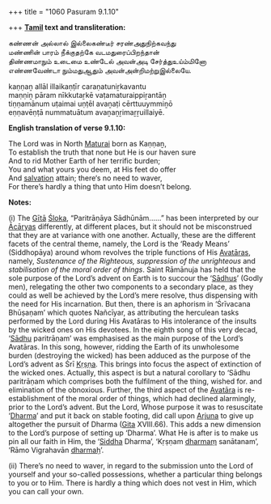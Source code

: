 +++
title = "1060 Pasuram 9.1.10"

+++
**[Tamil](/definition/tamil#history "show Tamil definitions") text and transliteration:**

கண்ணன் அல்லால் இல்லைகண்டீர் சரண்அதுநிற்கவந்து  
மண்ணின் பாரம் நீக்குதற்கே வடமதுரைப்பிறந்தான்  
திண்ணமாநும் உடைமை உண்டேல் அவன்அடி சேர்த்துஉய்ம்மினோ  
எண்ணவேண்டா நும்மதுஆதும் அவன்அன்றிமற்றுஇல்லையே.

kaṇṇaṉ allāl illaikaṇṭīr caraṇatuniṟkavantu  
maṇṇiṉ pāram nīkkutaṟkē vaṭamaturaippiṟantāṉ  
tiṇṇamānum uṭaimai uṇṭēl avaṉaṭi cērttuuymmiṉō  
eṇṇavēṇṭā nummatuātum avaṉaṉṟimaṟṟuillaiyē.

**English translation of verse 9.1.10:**

The Lord was in North [Maturai](/definition/maturai#vaishnavism "show Maturai definitions") born as Kaṇṇaṉ,  
To establish the truth that none but He is our haven sure  
And to rid Mother Earth of her terrific burden;  
You and what yours you deem, at His feet do offer  
And [salvation](/definition/salvation#history "show salvation definitions") attain; there‘s no need to waver,  
For there’s hardly a thing that unto Him doesn’t belong.

**Notes:**

\(i\) The [Gītā](/definition/gita#vaishnavism "show Gītā definitions") [Śloka](/definition/sloka#vaishnavism "show Śloka definitions"), “Paritrāṇāya Sādhūnām......” has been interpreted by our [Ācāryas](/definition/acarya#vaishnavism "show Ācāryas definitions") differently, at different places, but it should not be misconstrued that they are at variance with one another. Actually, these are the different facets of the central theme, namely, the Lord is the ‘Ready Means’ (Siddhopāya) around whom revolves the triple functions of His [Avatāras](/definition/avatara#vaishnavism "show Avatāras definitions"), namely, *Sustenance of the Righteous, suppression of the unrighteous* and *stabilisation of the moral order of things*. Saint Rāmānuja has held that the sole purpose of the Lord’s advent on Earth is to succour the ‘[Sādhus](/definition/sadhu#vaishnavism "show Sādhus definitions")’ (Godly men), relegating the other two components to a secondary place, as they could as well be achieved by the Lord’s mere resolve, thus dispensing with the need for His incarnation. But then, there is an aphorism in ‘Śrīvacana Bhūṣaṇam’ which quotes Nañcīyar, as attributing the herculean tasks performed by the Lord during His Avatāras to His intolerance of the insults by the wicked ones on His devotees. In the eighth song of this very decad, ‘[Sādhu](/definition/sadhu#vaishnavism "show Sādhu definitions") paritrāṇam’ was emphasised as the main purpose of the Lord’s Avatāras. In this song, however, ridding the Earth of its unwholesome burden (destroying the wicked) has been adduced as the purpose of the Lord’s advent as Śrī [Kṛṣṇa](/definition/krishna#vaishnavism "show Kṛṣṇa definitions"). This brings into focus the aspect of extinction of the wicked ones. Actually, this aspect is but a natural corollary to ‘Sādhu paritrāṇam which comprises both the fulfilment of the thing, wished for. and elimination of the obnoxious. Further, the third aspect of the [Avatāra](/definition/avatara#vaishnavism "show Avatāra definitions") is re-establishment of the moral order of things, which had declined alarmingly, prior to the Lord’s advent. But the Lord, Whose purpose it was to resuscitate ‘[Dharma](/definition/dharma#vaishnavism "show Dharma definitions")’ and put it back on stable footing, did call upon [Arjuna](/definition/arjuna#vaishnavism "show Arjuna definitions") to give up altogether the pursuit of Dharma ([Gita](/definition/gita#vaishnavism "show Gita definitions") XVIII.66). This adds a new dimension to the Lord’s purpose of setting up ‘Dharma’. What He is after is to make us pin all our faith in Him, the ‘[Siddha](/definition/siddha#vaishnavism "show Siddha definitions") Dharma’, ‘Kṛṣṇam [dharmaṃ](/definition/dharma#vaishnavism "show dharmaṃ definitions") sanātanam’, ‘Rāmo Vigrahavān [dharmaḥ](/definition/dharma#vaishnavism "show dharmaḥ definitions")’.

\(ii\) There’s no need to waver, in regard to the submission unto the Lord of yourself and your so-called possessions, whether a particular thing belongs to you or to Him. There is hardly a thing which does not vest in Him, which you can call your own.


